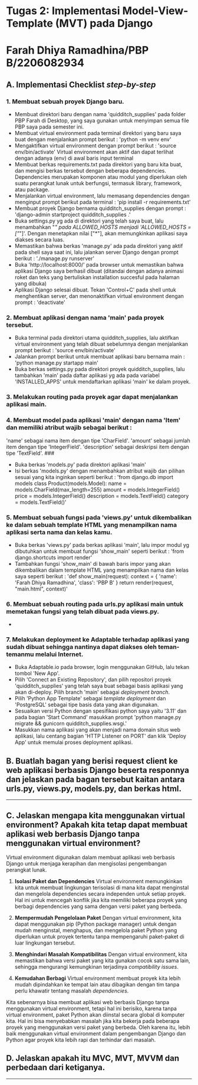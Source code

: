 # Tugas 2: Implementasi Model-View-Template (MVT) pada Django #
# Farah Dhiya Ramadhina/PBP B/2206082934 #

## A. Implementasi Checklist *step-by-step* ##
### 1. Membuat sebuah proyek Django baru. ###
* Membuat direktori baru dengan nama 'quidditch_supplies' pada folder PBP Farah di Desktop, yang saya gunakan untuk menyimpan semua file PBP saya pada semester ini.
* Membuat virtual environment pada terminal direktori yang baru saya buat dengan menjalankan prompt berikut : 'python -m venv env'
* Mengaktifkan virtual environment dengan prompt berikut : 'source env/bin/activate' Virtual environment akan aktif dan dapat terlihat dengan adanya (env) di awal baris input terminal
* Membuat berkas requirements.txt pada direktori yang baru kita buat, dan mengisi berkas tersebut dengan beberapa dependencies. Dependencies merupakan komponen atau modul yang diperlukan oleh suatu perangkat lunak untuk berfungsi, termasuk library, framework, atau package. 
* Menjalankan virtual environment, lalu memasang dependencies dengan menginput prompt berikut pada terminal : 'pip install -r requirements.txt'
* Membuat proyek Django bernama quidditch_supplies dengan prompt : 'django-admin startproject quidditch_supplies .'
* Buka settings.py yg ada di direktori yang telah saya buat, lalu menambahkan "*" pada ALLOWED_HOSTS menjadi
'ALLOWED_HOSTS = ["*"]'. Dengan menetapkan nilai ["*"], akan memungkinkan aplikasi saya diakses secara luas. 
* Memastikan bahwa berkas 'manage.py' ada pada direktori yang aktif pada shell saya saat ini, lalu jalankan server Django dengan prompt berikut : './manage.py runserver' 
* Buka 'http://localhost:8000/' pada browser untuk memastikan bahwa aplikasi Django saya berhasil dibuat (ditandai dengan adanya animasi roket dan teks yang bertuliskan installation succesful pada halaman yang dibuka)
* Aplikasi Django selesai dibuat. Tekan 'Control+C' pada shell untuk menghentikan server, dan menonaktifkan virtual environment dengan prompt : 'deactivate'

### 2. Membuat aplikasi dengan nama 'main' pada proyek tersebut. ###
* Buka terminal pada direktori utama quidditch_supplies, lalu aktifkan virtual environment yang telah dibuat sebelumnya dengan menjalankan prompt berikut : 'source env/bin/activate'
* Jalankan prompt berikut untuk membuat aplikasi baru bernama main : 'python manage.py startapp main' 
* Buka berkas settings.py pada direktori proyek quidditch_supplies, lalu tambahkan 'main' pada daftar aplikasi yg ada pada variabel 'INSTALLED_APPS' untuk mendaftarkan aplikasi 'main' ke dalam proyek.

### 3. Melakukan routing pada proyek agar dapat menjalankan aplikasi main. ###

### 4. Membuat model pada aplikasi 'main' dengan nama 'Item' dan memiliki atribut wajib sebagai berikut : 
'name' sebagai nama item dengan tipe 'CharField'.
'amount' sebagai jumlah item dengan tipe 'IntegerField'.
'description' sebagai deskripsi item dengan tipe 'TextField'. ### 
* Buka berkas 'models.py' pada direktori aplikasi 'main'
* Isi berkas 'models.py' dengan menambahkan atribut wajib dan pilihan sesuai yang kita inginkan seperti berikut : 
'from django.db import models
class Product(models.Model):
    name = models.CharField(max_length=255)
    amount = models.IntegerField()
    price = models.IntegerField()
    description = models.TextField()
    category = models.TextField()'

### 5. Membuat sebuah fungsi pada 'views.py' untuk dikembalikan ke dalam sebuah template HTML yang menampilkan nama aplikasi serta nama dan kelas kamu. ###
* Buka berkas 'views.py' pada berkas aplikasi 'main', lalu impor modul yg dibutuhkan untuk membuat fungsi 'show_main' seperti berikut : 
'from django.shortcuts import render'
* Tambahkan fungsi 'show_main' di bawah baris impor yang akan dikembalikan dalam template HTML yang menampilkan nama dan kelas saya seperti berikut : 
'def show_main(request):
    context = {
        'name': 'Farah Dhiya Ramadhina',
        'class': 'PBP B'
    }
    return render(request, "main.html", context)'

### 6. Membuat sebuah routing pada urls.py aplikasi main untuk memetakan fungsi yang telah dibuat pada views.py. ###
* 

### 7. Melakukan deployment ke Adaptable terhadap aplikasi yang sudah dibuat sehingga nantinya dapat diakses oleh teman-temanmu melalui Internet. ###
* Buka Adaptable.io pada browser, login menggunakan GitHub, lalu tekan tombol 'New App'.
* Pilih 'Connect an Existing Repository', dan pilih repositori proyek 'quidditch_supplies' yang telah saya buat sebagai basis aplikasi yang akan di-deploy. Pilih branch 'main' sebagai *deployment branch*.
* Pilih 'Python App Template' sebagai *template deployment* dan 'PostgreSQL' sebagai tipe basis data yang akan digunakan.
* Sesuaikan versi Python dengan spesifikasi python saya yaitu '3.11' dan pada bagian 'Start Command' masukkan prompt 'python manage.py migrate && gunicorn quidditch_supplies.wsgi.'
* Masukkan nama aplikasi yang akan menjadi nama domain situs web aplikasi, lalu centang bagian 'HTTP Listener on PORT' dan klik 'Deploy App' untuk memulai proses deployment aplikasi.


## B. Buatlah bagan yang berisi request client ke web aplikasi berbasis Django beserta responnya dan jelaskan pada bagan tersebut kaitan antara urls.py, views.py, models.py, dan berkas html. ##
***


## C. Jelaskan mengapa kita menggunakan virtual environment? Apakah kita tetap dapat membuat aplikasi web berbasis Django tanpa menggunakan virtual environment? ##
Virtual environment digunakan dalam membuat aplikasi web berbasis Django untuk menjaga kerapihan dan mengisolasi pengembangan perangkat lunak. 

1. **Isolasi Paket dan Dependencies**
Virtual environment memungkinkan kita untuk membuat lingkungan terisolasi di mana kita dapat menginstal dan mengelola dependencies secara independen untuk setiap proyek. Hal ini untuk mencegah konflik jika kita memiliki beberapa proyek yang berbagi dependencies yang sama dengan versi paket yang berbeda.

2. **Mempermudah Pengelolaan Paket**
Dengan virtual environment, kita dapat menggunakan pip (Python package manager) untuk dengan mudah menginstal, menghapus, dan mengelola paket Python yang diperlukan untuk proyek tertentu tanpa mempengaruhi paket-paket di luar lingkungan tersebut.

3. **Menghindari Masalah Kompatibilitas**
Dengan virtual environment, kita memastikan bahwa versi paket yang kita gunakan cocok satu sama lain, sehingga mengurangi kemungkinan terjadinya *compatibility issues*.

4. **Kemudahan Berbagi**
Virtual environment membuat proyek kita lebih mudah dipindahkan ke tempat lain atau dibagikan dengan tim tanpa perlu khawatir tentang masalah *dependencies*.

Kita sebenarnya bisa membuat aplikasi web berbasis Django tanpa menggunakan virtual environment, tetapi hal ini berisiko, karena tanpa virtual environment, paket Python akan diinstal secara global di komputer kita. Hal ini bisa menyebabkan masalah jika kita bekerja pada beberapa proyek yang menggunakan versi paket yang berbeda. Oleh karena itu, lebih baik menggunakan virtual environment dalam pengembangan Django dan Python agar proyek kita lebih rapi dan terhindar dari masalah.

## D. Jelaskan apakah itu MVC, MVT, MVVM dan perbedaan dari ketiganya. ##
***
